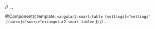 // ...

@Component({
  template: `
    <angular2-smart-table [settings]="settings" [source]="source"></angular2-smart-table>
  `
})
// ...